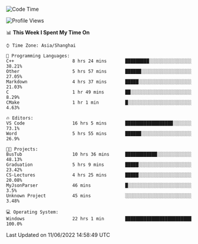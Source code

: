 <!--START_SECTION:waka-->
![Code Time](http://img.shields.io/badge/Code%20Time-117%20hrs%205%20mins-blue)

![Profile Views](http://img.shields.io/badge/Profile%20Views-0-blue)

📊 **This Week I Spent My Time On** 

```text
⌚︎ Time Zone: Asia/Shanghai

💬 Programming Languages: 
C++                      8 hrs 24 mins       █████████░░░░░░░░░░░░░░░░   38.21% 
Other                    5 hrs 57 mins       ██████░░░░░░░░░░░░░░░░░░░   27.05% 
Markdown                 4 hrs 37 mins       █████░░░░░░░░░░░░░░░░░░░░   21.03% 
C                        1 hr 49 mins        ██░░░░░░░░░░░░░░░░░░░░░░░   8.29% 
CMake                    1 hr 1 min          █░░░░░░░░░░░░░░░░░░░░░░░░   4.63%

🔥 Editors: 
VS Code                  16 hrs 5 mins       ██████████████████░░░░░░░   73.1% 
Word                     5 hrs 55 mins       ██████░░░░░░░░░░░░░░░░░░░   26.9%

🐱‍💻 Projects: 
BusTub                   10 hrs 36 mins      ████████████░░░░░░░░░░░░░   48.13% 
Graduation               5 hrs 9 mins        █████░░░░░░░░░░░░░░░░░░░░   23.42% 
CS-Lectures              4 hrs 25 mins       █████░░░░░░░░░░░░░░░░░░░░   20.08% 
MyJsonParser             46 mins             █░░░░░░░░░░░░░░░░░░░░░░░░   3.5% 
Unknown Project          45 mins             ░░░░░░░░░░░░░░░░░░░░░░░░░   3.48%

💻 Operating System: 
Windows                  22 hrs 1 min        █████████████████████████   100.0%

```


 Last Updated on 11/06/2022 14:58:49 UTC
<!--END_SECTION:waka-->